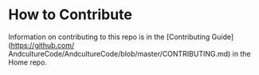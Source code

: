 How to Contribute
======
Information on contributing to this repo is in the [Contributing Guide](https://github.com/
AndcultureCode/AndcultureCode/blob/master/CONTRIBUTING.md) in the Home repo.